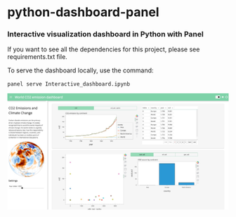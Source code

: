# python-dashboard-panel

### Interactive visualization dashboard in Python with Panel

If you want to see all the dependencies for this project, please see requirements.txt file.

To serve the dashboard locally, use the command:

```
panel serve Interactive_dashboard.ipynb
```

![Logo](Dashboard.jpeg)
